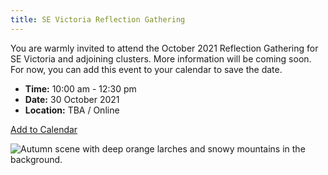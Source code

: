 ```yaml
---
title: SE Victoria Reflection Gathering
---
```

You are warmly invited to attend the October 2021 Reflection Gathering for SE Victoria and adjoining clusters. More information will be coming soon. For now, you can add this event to your calendar to save the date.

* **Time:** 10:00 am - 12:30 pm
* **Date:** 30 October 2021
* **Location:** TBA / Online

<a title="Add to Calendar" class="addeventatc" data-id="Rd9362043" href="https://www.addevent.com/event/Rd9362043" target="_blank" rel="nofollow">Add to Calendar</a>

![Autumn scene with deep orange larches and snowy mountains in the background.](/uploads/reflection-gathering.svg)